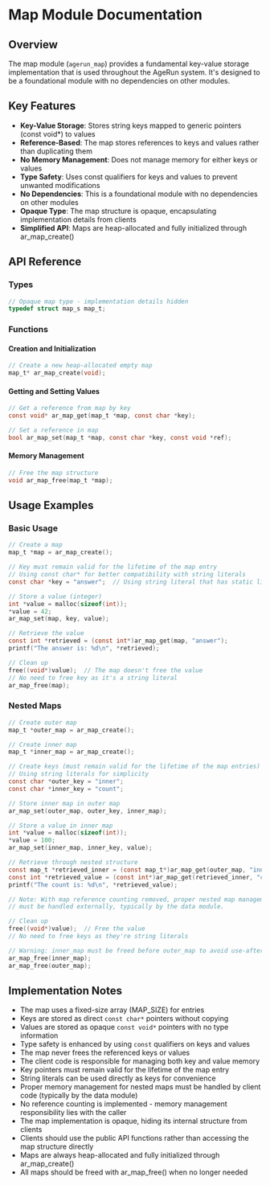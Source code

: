 # Map Module Documentation

## Overview

The map module (`agerun_map`) provides a fundamental key-value storage implementation that is used throughout the AgeRun system. It's designed to be a foundational module with no dependencies on other modules.

## Key Features

- **Key-Value Storage**: Stores string keys mapped to generic pointers (const void*) to values
- **Reference-Based**: The map stores references to keys and values rather than duplicating them
- **No Memory Management**: Does not manage memory for either keys or values
- **Type Safety**: Uses const qualifiers for keys and values to prevent unwanted modifications
- **No Dependencies**: This is a foundational module with no dependencies on other modules
- **Opaque Type**: The map structure is opaque, encapsulating implementation details from clients
- **Simplified API**: Maps are heap-allocated and fully initialized through ar_map_create()

## API Reference

### Types

```c
// Opaque map type - implementation details hidden
typedef struct map_s map_t;
```

### Functions

#### Creation and Initialization

```c
// Create a new heap-allocated empty map
map_t* ar_map_create(void);
```

#### Getting and Setting Values

```c
// Get a reference from map by key
const void* ar_map_get(map_t *map, const char *key);

// Set a reference in map
bool ar_map_set(map_t *map, const char *key, const void *ref);
```

#### Memory Management

```c
// Free the map structure 
void ar_map_free(map_t *map);
```

## Usage Examples

### Basic Usage

```c
// Create a map
map_t *map = ar_map_create();

// Key must remain valid for the lifetime of the map entry
// Using const char* for better compatibility with string literals
const char *key = "answer";  // Using string literal that has static lifetime

// Store a value (integer)
int *value = malloc(sizeof(int));
*value = 42;
ar_map_set(map, key, value);

// Retrieve the value
const int *retrieved = (const int*)ar_map_get(map, "answer");
printf("The answer is: %d\n", *retrieved);

// Clean up
free((void*)value);  // The map doesn't free the value
// No need to free key as it's a string literal
ar_map_free(map);
```

### Nested Maps

```c
// Create outer map
map_t *outer_map = ar_map_create();

// Create inner map
map_t *inner_map = ar_map_create();

// Create keys (must remain valid for the lifetime of the map entries)
// Using string literals for simplicity
const char *outer_key = "inner";
const char *inner_key = "count";

// Store inner map in outer map
ar_map_set(outer_map, outer_key, inner_map);

// Store a value in inner map
int *value = malloc(sizeof(int));
*value = 100;
ar_map_set(inner_map, inner_key, value);

// Retrieve through nested structure
const map_t *retrieved_inner = (const map_t*)ar_map_get(outer_map, "inner");
const int *retrieved_value = (const int*)ar_map_get(retrieved_inner, "count");
printf("The count is: %d\n", *retrieved_value);

// Note: With map reference counting removed, proper nested map management 
// must be handled externally, typically by the data module.

// Clean up
free((void*)value);  // Free the value
// No need to free keys as they're string literals

// Warning: inner_map must be freed before outer_map to avoid use-after-free
ar_map_free(inner_map);  
ar_map_free(outer_map);
```

## Implementation Notes

- The map uses a fixed-size array (MAP_SIZE) for entries
- Keys are stored as direct `const char*` pointers without copying
- Values are stored as opaque `const void*` pointers with no type information
- Type safety is enhanced by using `const` qualifiers on keys and values
- The map never frees the referenced keys or values
- The client code is responsible for managing both key and value memory
- Key pointers must remain valid for the lifetime of the map entry
- String literals can be used directly as keys for convenience
- Proper memory management for nested maps must be handled by client code (typically by the data module)
- No reference counting is implemented - memory management responsibility lies with the caller
- The map implementation is opaque, hiding its internal structure from clients
- Clients should use the public API functions rather than accessing the map structure directly
- Maps are always heap-allocated and fully initialized through ar_map_create()
- All maps should be freed with ar_map_free() when no longer needed
